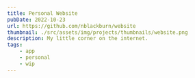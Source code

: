 ```yaml
---
title: Personal Website
pubDate: 2022-10-23
url: https://github.com/nblackburn/website
thumbnail: ./src/assets/img/projects/thumbnails/website.png
description: My little corner on the internet.
tags:
    - app
    - personal
    - wip
---
```

